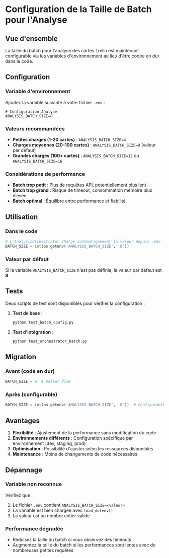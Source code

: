 # Configuration de la Taille de Batch pour l'Analyse

## Vue d'ensemble

La taille du batch pour l'analyse des cartes Trello est maintenant configurable via les variables d'environnement au lieu d'être codée en dur dans le code.

## Configuration

### Variable d'environnement

Ajoutez la variable suivante à votre fichier `.env` :

```env
# Configuration Analyse
ANALYSIS_BATCH_SIZE=8
```

### Valeurs recommandées

- **Petites charges (1-20 cartes)** : `ANALYSIS_BATCH_SIZE=4`
- **Charges moyennes (20-100 cartes)** : `ANALYSIS_BATCH_SIZE=8` (valeur par défaut)
- **Grandes charges (100+ cartes)** : `ANALYSIS_BATCH_SIZE=12` ou `ANALYSIS_BATCH_SIZE=16`

### Considérations de performance

- **Batch trop petit** : Plus de requêtes API, potentiellement plus lent
- **Batch trop grand** : Risque de timeout, consommation mémoire plus élevée
- **Batch optimal** : Équilibre entre performance et fiabilité

## Utilisation

### Dans le code

```python
# L'AnalysisOrchestrator charge automatiquement la valeur depuis .env
BATCH_SIZE = int(os.getenv('ANALYSIS_BATCH_SIZE', '8'))
```

### Valeur par défaut

Si la variable `ANALYSIS_BATCH_SIZE` n'est pas définie, la valeur par défaut est **8**.

## Tests

Deux scripts de test sont disponibles pour vérifier la configuration :

1. **Test de base** :
   ```bash
   python test_batch_config.py
   ```

2. **Test d'intégration** :
   ```bash
   python test_orchestrator_batch.py
   ```

## Migration

### Avant (codé en dur)
```python
BATCH_SIZE = 8  # Valeur fixe
```

### Après (configurable)
```python
BATCH_SIZE = int(os.getenv('ANALYSIS_BATCH_SIZE', '8'))  # Configurable via .env
```

## Avantages

1. **Flexibilité** : Ajustement de la performance sans modification du code
2. **Environnements différents** : Configuration spécifique par environnement (dev, staging, prod)
3. **Optimisation** : Possibilité d'ajuster selon les ressources disponibles
4. **Maintenance** : Moins de changements de code nécessaires

## Dépannage

### Variable non reconnue

Vérifiez que :
1. Le fichier `.env` contient `ANALYSIS_BATCH_SIZE=<valeur>`
2. La variable est bien chargée avec `load_dotenv()`
3. La valeur est un nombre entier valide

### Performance dégradée

- Réduisez la taille du batch si vous observez des timeouts
- Augmentez la taille du batch si les performances sont lentes avec de nombreuses petites requêtes
